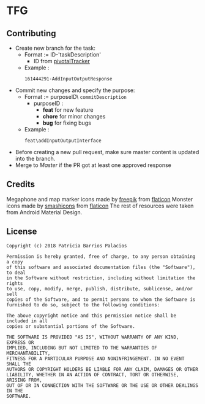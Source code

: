 # TFG

## Contributing
- Create new branch for the task:
  - Format := ID-'taskDescription'
    - ID from [pivotalTracker](https://www.pivotaltracker.com/n/projects/2208687)
  - Example : 
    ```
    161444291-AddInputOutputResponse 
    ```  
- Commit new changes and specify the purpose:
  - Format := purposeID\ ``commitDescription``
    - purposeID : 
      - **feat** for new feature 
      - **chore** for minor changes
      - **bug** for fixing bugs
  - Example : 
    ```
    feat\addInputOutputInterface 
    ```  
- Before creating a new pull request, make sure master content is updated into the branch.
- Merge to *Master* if the PR got at least one approved response

## Credits 

Megaphone and map marker icons made by [freepik](https://www.freepik.com/) from [flaticon](www.flaticon.com) 
Monster icons made by [smashicons](https://smashicons.com/) from [flaticon](www.flaticon.com) 
The rest of resources were taken from Android Material Design.

## License

    Copyright (c) 2018 Patricia Barrios Palacios

    Permission is hereby granted, free of charge, to any person obtaining a copy
    of this software and associated documentation files (the "Software"), to deal
    in the Software without restriction, including without limitation the rights
    to use, copy, modify, merge, publish, distribute, sublicense, and/or sell
    copies of the Software, and to permit persons to whom the Software is
    furnished to do so, subject to the following conditions:

    The above copyright notice and this permission notice shall be included in all
    copies or substantial portions of the Software.

    THE SOFTWARE IS PROVIDED "AS IS", WITHOUT WARRANTY OF ANY KIND, EXPRESS OR
    IMPLIED, INCLUDING BUT NOT LIMITED TO THE WARRANTIES OF MERCHANTABILITY,
    FITNESS FOR A PARTICULAR PURPOSE AND NONINFRINGEMENT. IN NO EVENT SHALL THE
    AUTHORS OR COPYRIGHT HOLDERS BE LIABLE FOR ANY CLAIM, DAMAGES OR OTHER
    LIABILITY, WHETHER IN AN ACTION OF CONTRACT, TORT OR OTHERWISE, ARISING FROM,
    OUT OF OR IN CONNECTION WITH THE SOFTWARE OR THE USE OR OTHER DEALINGS IN THE
    SOFTWARE.
